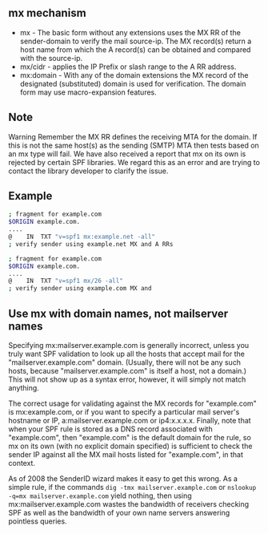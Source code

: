 ## mx mechanism
* mx - The basic form without any extensions uses the MX RR of the sender-domain to verify the mail source-ip. The MX record(s) return a host name from which the A record(s) can be obtained and compared with the source-ip.
* mx/cidr - applies the IP Prefix or slash range to the A RR address.
* mx:domain - With any of the domain extensions the MX record of the designated (substituted) domain is used for verification. The domain form may use macro-expansion features.

## Note
Warning Remember the MX RR defines the receiving MTA for the domain. If this is not the same host(s) as the sending (SMTP) MTA then tests based on an mx type will fail. We have also received a report that mx on its own is rejected by certain SPF libraries. We regard this as an error and are trying to contact the library developer to clarify the issue.

## Example
```bash
; fragment for example.com
$ORIGIN example.com.
....
@    IN  TXT "v=spf1 mx:example.net -all"
; verify sender using example.net MX and A RRs

; fragment for example.com
$ORIGIN example.com.
....
@    IN  TXT "v=spf1 mx/26 -all"
; verify sender using example.com MX and 
```

## Use mx with domain names, not mailserver names
Specifying mx:mailserver.example.com is generally incorrect, unless you truly want SPF validation to look up all the hosts that accept mail for the "mailserver.example.com" domain. (Usually, there will not be any such hosts, because "mailserver.example.com" is itself a host, not a domain.) This will not show up as a syntax error, however, it will simply not match anything.

The correct usage for validating against the MX records for "example.com" is mx:example.com, or if you want to specify a particular mail server's hostname or IP, a:mailserver.example.com or ip4:x.x.x.x. Finally, note that when your SPF rule is stored as a DNS record associated with "example.com", then "example.com" is the default domain for the rule, so mx on its own (with no explicit domain specified) is sufficient to check the sender IP against all the MX mail hosts listed for "example.com", in that context.

As of 2008 the SenderID wizard makes it easy to get this wrong. As a simple rule, if the commands `dig -tmx mailserver.example.com` or `nslookup -q=mx mailserver.example.com` yield nothing, then using mx:mailserver.example.com wastes the bandwidth of receivers checking SPF as well as the bandwidth of your own name servers answering pointless queries.